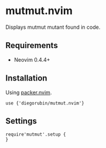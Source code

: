 # mutmut.nvim

Displays mutmut mutant found in code.

## Requirements

- Neovim 0.4.4+

## Installation

Using [packer.nvim](https://github.com/wbthomason/packer.nvim).

```
use {'diegorubin/mutmut.nvim'}
```

## Settings

```
require'mutmut'.setup {
}
```
